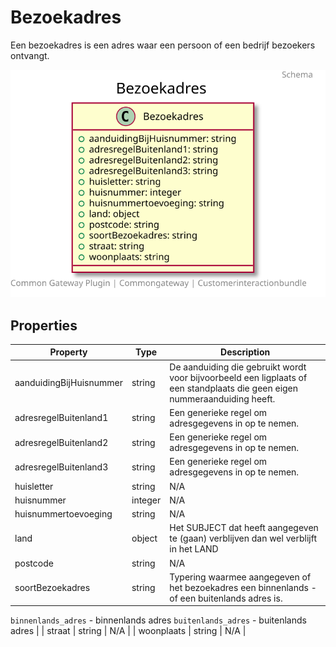 # Bezoekadres

Een bezoekadres is een adres waar een persoon of een bedrijf bezoekers ontvangt.

![Class Diagram](docs/schema/klant.bezoekadres.svg)

## Properties

| Property | Type | Description |
|----------|------|-------------|
| aanduidingBijHuisnummer | string | De aanduiding die gebruikt wordt voor bijvoorbeeld een ligplaats of een standplaats die geen eigen nummeraanduiding heeft. |
| adresregelBuitenland1 | string | Een generieke regel om adresgegevens in op te nemen. |
| adresregelBuitenland2 | string | Een generieke regel om adresgegevens in op te nemen. |
| adresregelBuitenland3 | string | Een generieke regel om adresgegevens in op te nemen. |
| huisletter | string | N/A |
| huisnummer | integer | N/A |
| huisnummertoevoeging | string | N/A |
| land | object | Het SUBJECT dat heeft aangegeven te (gaan) verblijven dan wel verblijft in het LAND |
| postcode | string | N/A |
| soortBezoekadres | string | Typering waarmee aangegeven of het bezoekadres een binnenlands - of een buitenlands adres is.

`binnenlands_adres` - binnenlands adres
`buitenlands_adres` - buitenlands adres |
| straat | string | N/A |
| woonplaats | string | N/A |
